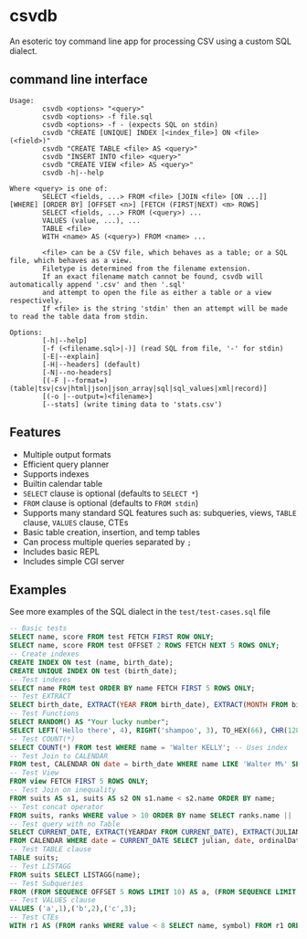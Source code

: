 # csvdb

An esoteric toy command line app for processing CSV using a custom SQL dialect.

## command line interface

    Usage:
            csvdb <options> "<query>"
            csvdb <options> -f file.sql
            csvdb <options> -f - (expects SQL on stdin)
            csvdb "CREATE [UNIQUE] INDEX [<index_file>] ON <file> (<field>)"
            csvdb "CREATE TABLE <file> AS <query>"
            csvdb "INSERT INTO <file> <query>"
            csvdb "CREATE VIEW <file> AS <query>"
            csvdb -h|--help

    Where <query> is one of:
            SELECT <fields, ...> FROM <file> [JOIN <file> [ON ...]] [WHERE] [ORDER BY] [OFFSET <n>] [FETCH (FIRST|NEXT) <m> ROWS]
            SELECT <fields, ...> FROM (<query>) ...
            VALUES (value, ...), ...
            TABLE <file>
            WITH <name> AS (<query>) FROM <name> ...

            <file> can be a CSV file, which behaves as a table; or a SQL file, which behaves as a view.
            Filetype is determined from the filename extension.
            If an exact filename match cannot be found, csvdb will automatically append '.csv' and then '.sql'
            and attempt to open the file as either a table or a view respectively.
            If <file> is the string 'stdin' then an attempt will be made to read the table data from stdin.

    Options:
            [-h|--help]
            [-f (<filename.sql>|-)] (read SQL from file, '-' for stdin)
            [-E|--explain]
            [-H|--headers] (default)
            [-N|--no-headers]
            [(-F |--format=)(table|tsv|csv|html|json|json_array|sql|sql_values|xml|record)]
            [(-o |--output=)<filename>]
            [--stats] (write timing data to 'stats.csv')

## Features

* Multiple output formats
* Efficient query planner
* Supports indexes
* Builtin calendar table
* `SELECT` clause is optional (defaults to `SELECT *`)
* `FROM` clause is optional (defaults to `FROM stdin`)
* Supports many standard SQL features such as: subqueries, views, `TABLE` clause, `VALUES` clause, CTEs
* Basic table creation, insertion, and temp tables
* Can process multiple queries separated by `;`
* Includes basic REPL
* Includes simple CGI server

## Examples

See more examples of the SQL dialect in the `test/test-cases.sql` file

```sql
-- Basic tests
SELECT name, score FROM test FETCH FIRST ROW ONLY;
SELECT name, score FROM test OFFSET 2 ROWS FETCH NEXT 5 ROWS ONLY;
-- Create indexes
CREATE INDEX ON test (name, birth_date);
CREATE UNIQUE INDEX ON test (birth_date);
-- Test indexes
SELECT name FROM test ORDER BY name FETCH FIRST 5 ROWS ONLY;
-- Test EXTRACT
SELECT birth_date, EXTRACT(YEAR FROM birth_date), EXTRACT(MONTH FROM birth_date), EXTRACT(DAY FROM birth_date), EXTRACT(YEARDAY FROM birth_date) FROM test FETCH FIRST ROW ONLY;
-- Test Functions
SELECT RANDOM() AS "Your lucky number";
SELECT LEFT('Hello there', 4), RIGHT('shampoo', 3), TO_HEX(66), CHR(128169);
-- Test COUNT(*)
SELECT COUNT(*) FROM test WHERE name = 'Walter KELLY'; -- Uses index
-- Test Join to CALENDAR
FROM test, CALENDAR ON date = birth_date WHERE name LIKE 'Walter M%' SELECT name, birth_date, yearday FETCH FIRST 5 ROWS ONLY;
-- Test View
FROM view FETCH FIRST 5 ROWS ONLY;
-- Test Join on inequality
FROM suits AS s1, suits AS s2 ON s1.name < s2.name ORDER BY name;
-- Test concat operator
FROM suits, ranks WHERE value > 10 ORDER BY name SELECT ranks.name || ' of ' || suits.name AS cards;
-- Test query with no Table
SELECT CURRENT_DATE, EXTRACT(YEARDAY FROM CURRENT_DATE), EXTRACT(JULIAN FROM '1995-10-10');
FROM CALENDAR WHERE date = CURRENT_DATE SELECT julian, date, ordinalDate, weekDate;
-- Test TABLE clause
TABLE suits;
-- Test LISTAGG
FROM suits SELECT LISTAGG(name);
-- Test Subqueries
FROM (FROM SEQUENCE OFFSET 5 ROWS LIMIT 10) AS a, (FROM SEQUENCE LIMIT 2) AS b SELECT b.value, a.value;
-- Test VALUES clause
VALUES ('a',1),('b',2),('c',3);
-- Test CTEs
WITH r1 AS (FROM ranks WHERE value < 8 SELECT name, symbol) FROM r1 ORDER BY name;
```
